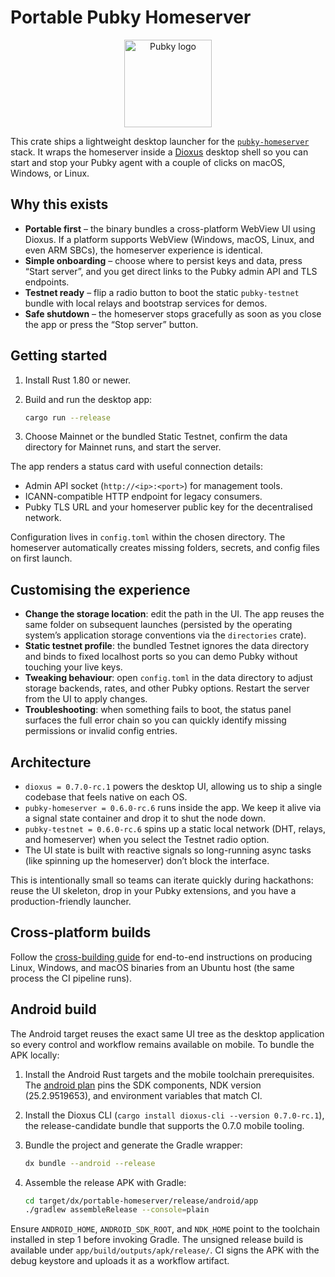 # Portable Pubky Homeserver

<p align="center">
  <img src="https://pubky.org/pubky-core-logo.svg" alt="Pubky logo" width="140" />
</p>

This crate ships a lightweight desktop launcher for the [`pubky-homeserver`](https://crates.io/crates/pubky-homeserver) stack. It wraps the homeserver inside a [Dioxus](https://dioxuslabs.com/) desktop shell so you can start and stop your Pubky agent with a couple of clicks on macOS, Windows, or Linux.

## Why this exists

- **Portable first** – the binary bundles a cross-platform WebView UI using Dioxus. If a platform supports WebView (Windows, macOS, Linux, and even ARM SBCs), the homeserver experience is identical.
- **Simple onboarding** – choose where to persist keys and data, press “Start server”, and you get direct links to the Pubky admin API and TLS endpoints.
- **Testnet ready** – flip a radio button to boot the static `pubky-testnet` bundle with local relays and bootstrap services for demos.
- **Safe shutdown** – the homeserver stops gracefully as soon as you close the app or press the “Stop server” button.

## Getting started

1. Install Rust 1.80 or newer.
2. Build and run the desktop app:

   ```bash
   cargo run --release
   ```

3. Choose Mainnet or the bundled Static Testnet, confirm the data directory for Mainnet runs, and start the server.

The app renders a status card with useful connection details:

- Admin API socket (`http://<ip>:<port>`) for management tools.
- ICANN-compatible HTTP endpoint for legacy consumers.
- Pubky TLS URL and your homeserver public key for the decentralised network.

Configuration lives in `config.toml` within the chosen directory. The homeserver automatically creates missing folders, secrets, and config files on first launch.

## Customising the experience

- **Change the storage location**: edit the path in the UI. The app reuses the same folder on subsequent launches (persisted by the operating system’s application storage conventions via the `directories` crate).
- **Static testnet profile**: the bundled Testnet ignores the data directory and binds to fixed localhost ports so you can demo Pubky without touching your live keys.
- **Tweaking behaviour**: open `config.toml` in the data directory to adjust storage backends, rates, and other Pubky options. Restart the server from the UI to apply changes.
- **Troubleshooting**: when something fails to boot, the status panel surfaces the full error chain so you can quickly identify missing permissions or invalid config entries.

## Architecture

- `dioxus = 0.7.0-rc.1` powers the desktop UI, allowing us to ship a single codebase that feels native on each OS.
- `pubky-homeserver = 0.6.0-rc.6` runs inside the app. We keep it alive via a signal state container and drop it to shut the node down.
- `pubky-testnet = 0.6.0-rc.6` spins up a static local network (DHT, relays, and homeserver) when you select the Testnet radio option.
- The UI state is built with reactive signals so long-running async tasks (like spinning up the homeserver) don’t block the interface.

This is intentionally small so teams can iterate quickly during hackathons: reuse the UI skeleton, drop in your Pubky extensions, and you have a production-friendly launcher.

## Cross-platform builds

Follow the [cross-building guide](../docs/cross-building.md) for end-to-end instructions on producing Linux, Windows, and macOS binaries from an Ubuntu host (the same process the CI pipeline runs).

## Android build

The Android target reuses the exact same UI tree as the desktop application so every control and workflow remains available on mobile. To bundle the APK locally:

1. Install the Android Rust targets and the mobile toolchain prerequisites. The [android plan](docs/android-plan.md) pins the SDK components, NDK version (25.2.9519653), and environment variables that match CI.
2. Install the Dioxus CLI (`cargo install dioxus-cli --version 0.7.0-rc.1`), the release-candidate bundle that supports the 0.7.0 mobile tooling.
3. Bundle the project and generate the Gradle wrapper:

   ```bash
   dx bundle --android --release
   ```

4. Assemble the release APK with Gradle:

   ```bash
   cd target/dx/portable-homeserver/release/android/app
   ./gradlew assembleRelease --console=plain
   ```

Ensure `ANDROID_HOME`, `ANDROID_SDK_ROOT`, and `NDK_HOME` point to the toolchain installed in step 1 before invoking Gradle. The unsigned release build is available under `app/build/outputs/apk/release/`. CI signs the APK with the debug keystore and uploads it as a workflow artifact.

